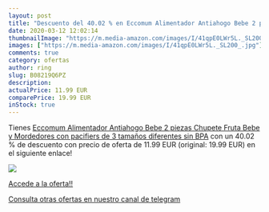 ```yaml
---
layout: post
title: "Descuento del 40.02 % en Eccomum Alimentador Antiahogo Bebe 2 pie"
date: 2020-03-12 12:02:14
thumbnailImage: "https://m.media-amazon.com/images/I/41qpE0LWr5L._SL200_.jpg"
images: ["https://m.media-amazon.com/images/I/41qpE0LWr5L._SL200_.jpg"]
comments: true
category: ofertas
author: ring
slug: B08219Q6PZ
description:
actualPrice: 11.99 EUR
comparePrice: 19.99 EUR
inStock: true
---
```


Tienes [Eccomum Alimentador Antiahogo Bebe 2 piezas Chupete Fruta Bebe y Mordedores con pacifiers de 3 tamaños diferentes sin BPA](https://www.amazon.com/dp/B08219Q6PZ/?tag=redken08-20) con un 40.02 % de descuento con precio de oferta de 11.99 EUR (original: 19.99 EUR) en el siguiente enlace!

[![](https://m.media-amazon.com/images/I/41qpE0LWr5L._SL200_.jpg)](https://www.amazon.com/dp/B08219Q6PZ/?tag=redken08-20)

[Accede a la oferta!!](https://www.amazon.com/dp/B08219Q6PZ/?tag=redken08-20)

[Consulta otras ofertas en nuestro canal de telegram](https://t.me/s/ofertas25)
